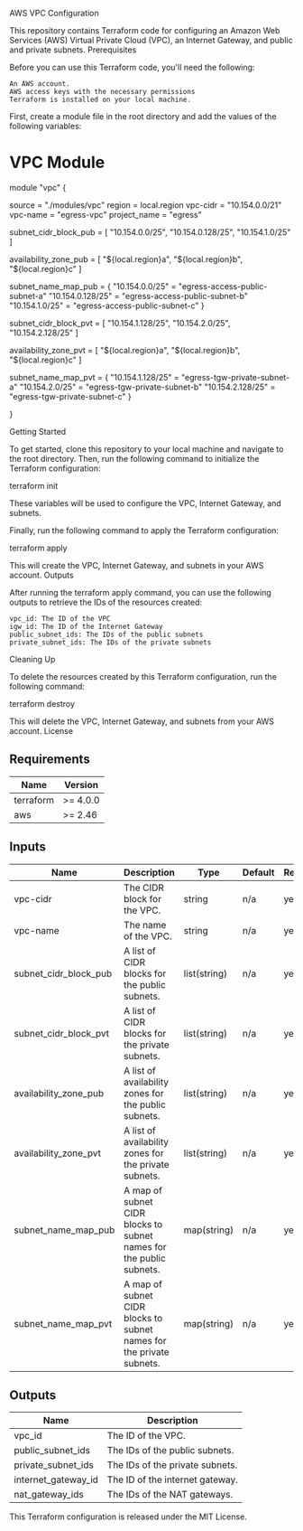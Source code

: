 AWS VPC Configuration

This repository contains Terraform code for configuring an Amazon Web Services (AWS) Virtual Private Cloud (VPC), an Internet Gateway, and public and private subnets.
Prerequisites

Before you can use this Terraform code, you'll need the following:

    An AWS account.
    AWS access keys with the necessary permissions
    Terraform is installed on your local machine.

First, create a module file in the root directory and add the values of the following variables:

# VPC Module #################################################
module "vpc" {

  source                = "./modules/vpc"
  region                = local.region
  vpc-cidr              = "10.154.0.0/21"
  vpc-name              = "egress-vpc"
  project_name          = "egress"
  
  subnet_cidr_block_pub = [
    "10.154.0.0/25",
    "10.154.0.128/25",
    "10.154.1.0/25"
  ]
  
  availability_zone_pub = [
     "${local.region}a",
    "${local.region}b",
    "${local.region}c"
  ]

  subnet_name_map_pub = {
    "10.154.0.0/25"   = "egress-access-public-subnet-a"
    "10.154.0.128/25"  = "egress-access-public-subnet-b"
    "10.154.1.0/25" = "egress-access-public-subnet-c"
  }

  subnet_cidr_block_pvt = [
    "10.154.1.128/25",
    "10.154.2.0/25",
    "10.154.2.128/25"
  ]
  
  availability_zone_pvt = [
     "${local.region}a",
    "${local.region}b",
    "${local.region}c"
  ]

  subnet_name_map_pvt = {
     "10.154.1.128/25"   = "egress-tgw-private-subnet-a"
    "10.154.2.0/25"  = "egress-tgw-private-subnet-b"
    "10.154.2.128/25" = "egress-tgw-private-subnet-c"
  }

}


Getting Started

To get started, clone this repository to your local machine and navigate to the root directory. Then, run the following command to initialize the Terraform configuration:

terraform init

These variables will be used to configure the VPC, Internet Gateway, and subnets.

Finally, run the following command to apply the Terraform configuration:

terraform apply

This will create the VPC, Internet Gateway, and subnets in your AWS account.
Outputs

After running the terraform apply command, you can use the following outputs to retrieve the IDs of the resources created:

    vpc_id: The ID of the VPC
    igw_id: The ID of the Internet Gateway
    public_subnet_ids: The IDs of the public subnets
    private_subnet_ids: The IDs of the private subnets

Cleaning Up

To delete the resources created by this Terraform configuration, run the following command:

terraform destroy

This will delete the VPC, Internet Gateway, and subnets from your AWS account.
License

## Requirements

| Name | Version |
|------|---------|
| terraform | >= 4.0.0 |
| aws | >= 2.46 |

## Inputs
| Name | Description | Type	| Default | Required |
|------|-------------|------|---------|----------|
| vpc-cidr | The CIDR block for the VPC. | string | n/a | yes |
| vpc-name | The name of the VPC. |	string | n/a | yes |
| subnet_cidr_block_pub | A list of CIDR blocks for the public subnets. | list(string) | n/a | yes |
| subnet_cidr_block_pvt | A list of CIDR blocks for the private subnets. | list(string) | n/a | yes |
| availability_zone_pub	| A list of availability zones for the public subnets. | list(string) |	n/a | yes |
| availability_zone_pvt | A list of availability zones for the private subnets. | list(string) | n/a | yes |
| subnet_name_map_pub |	A map of subnet CIDR blocks to subnet names for the public subnets. | map(string) |	n/a | yes |
| subnet_name_map_pvt |	A map of subnet CIDR blocks to subnet names for the private subnets. | map(string) | n/a | yes |

## Outputs
| Name | Description |
|-----|-------------|
| vpc_id | The ID of the VPC. |
| public_subnet_ids	| The IDs of the public subnets. |
| private_subnet_ids | The IDs of the private subnets. |
| internet_gateway_id | The ID of the internet gateway. |
| nat_gateway_ids | The IDs of the NAT gateways. |



This Terraform configuration is released under the MIT License.

